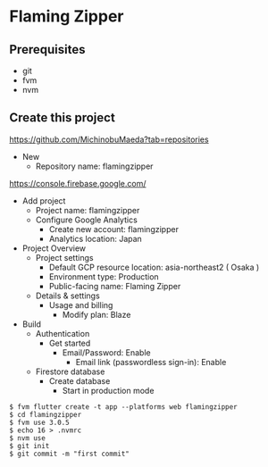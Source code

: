 # Flaming Zipper

## Prerequisites

- git
- fvm
- nvm

## Create this project

https://github.com/MichinobuMaeda?tab=repositories

- New
    - Repository name: flamingzipper

https://console.firebase.google.com/

- Add project
    - Project name: flamingzipper
    - Configure Google Analytics
        - Create new account: flamingzipper
        - Analytics location: Japan
- Project Overview
    - Project settings
        - Default GCP resource location: asia-northeast2 ( Osaka )
        - Environment type: Production
        - Public-facing name: Flaming Zipper
    - Details & settings
        - Usage and billing
            - Modify plan: Blaze
- Build
    - Authentication
        - Get started
            - Email/Password: Enable
                - Email link (passwordless sign-in): Enable
    - Firestore database
        - Create database
            - Start in production mode

```
$ fvm flutter create -t app --platforms web flamingzipper
$ cd flamingzipper
$ fvm use 3.0.5
$ echo 16 > .nvmrc
$ nvm use
$ git init
$ git commit -m "first commit"
````
